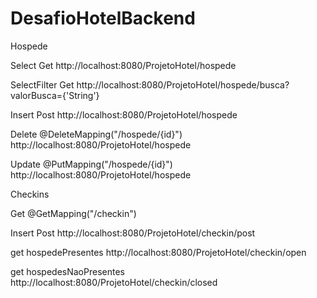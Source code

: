 # DesafioHotelBackend

Hospede

Select
Get
http://localhost:8080/ProjetoHotel/hospede

SelectFilter
Get
http://localhost:8080/ProjetoHotel/hospede/busca?valorBusca={'String'}

Insert
Post
http://localhost:8080/ProjetoHotel/hospede

Delete
@DeleteMapping("/hospede/{id}")
http://localhost:8080/ProjetoHotel/hospede

Update
@PutMapping("/hospede/{id}")
http://localhost:8080/ProjetoHotel/hospede



Checkins

Get
@GetMapping("/checkin")

Insert
Post
http://localhost:8080/ProjetoHotel/checkin/post

get
hospedePresentes
http://localhost:8080/ProjetoHotel/checkin/open

get
hospedesNaoPresentes
http://localhost:8080/ProjetoHotel/checkin/closed


